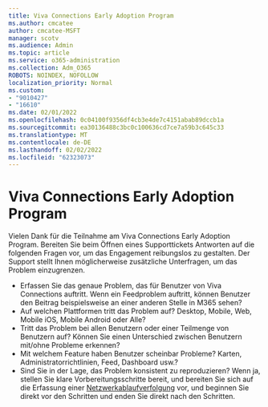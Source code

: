 ```yaml
---
title: Viva Connections Early Adoption Program
ms.author: cmcatee
author: cmcatee-MSFT
manager: scotv
ms.audience: Admin
ms.topic: article
ms.service: o365-administration
ms.collection: Adm_O365
ROBOTS: NOINDEX, NOFOLLOW
localization_priority: Normal
ms.custom:
- "9010427"
- "16610"
ms.date: 02/01/2022
ms.openlocfilehash: 0c04100f9356df4cb3e4de7c4151abab89dccb1a
ms.sourcegitcommit: ea30136488c3bc0c100636cd7ce7a59b3c645c33
ms.translationtype: MT
ms.contentlocale: de-DE
ms.lasthandoff: 02/02/2022
ms.locfileid: "62323073"
---
```

# <a name="viva-connections-early-adoption-program"></a>Viva Connections Early Adoption Program

Vielen Dank für die Teilnahme am Viva Connections Early Adoption Program. Bereiten Sie beim Öffnen eines Supporttickets Antworten auf die folgenden Fragen vor, um das Engagement reibungslos zu gestalten. Der Support stellt Ihnen möglicherweise zusätzliche Unterfragen, um das Problem einzugrenzen.

- Erfassen Sie das genaue Problem, das für Benutzer von Viva Connections auftritt. Wenn ein Feedproblem auftritt, können Benutzer den Beitrag beispielsweise an einer anderen Stelle in M365 sehen?  
- Auf welchen Plattformen tritt das Problem auf? Desktop, Mobile, Web, Mobile iOS, Mobile Android oder Alle?
- Tritt das Problem bei allen Benutzern oder einer Teilmenge von Benutzern auf? Können Sie einen Unterschied zwischen Benutzern mit/ohne Probleme erkennen?
- Mit welchem Feature haben Benutzer scheinbar Probleme? Karten, Administratorrichtlinien, Feed, Dashboard usw.?
- Sind Sie in der Lage, das Problem konsistent zu reproduzieren? Wenn ja, stellen Sie klare Vorbereitungsschritte bereit, und bereiten Sie sich auf die Erfassung einer [Netzwerkablaufverfolgung](https://docs.microsoft.com/azure/azure-web-pubsub/howto-troubleshoot-network-trace) vor, und beginnen Sie direkt vor den Schritten und enden Sie direkt nach den Schritten.
